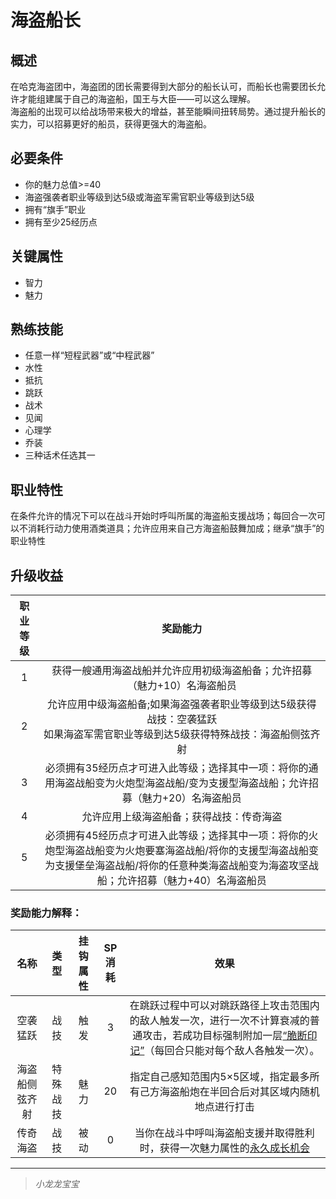 # 海盗船长

## 概述

在哈克海盗团中，海盗团的团长需要得到大部分的船长认可，而船长也需要团长允许才能组建属于自己的海盗船，国王与大臣——可以这么理解。<br>海盗船的出现可以给战场带来极大的增益，甚至能瞬间扭转局势。通过提升船长的实力，可以招募更好的船员，获得更强大的海盗船。


## 必要条件

* 你的魅力总值>=40
* 海盗强袭者职业等级到达5级或海盗军需官职业等级到达5级
* 拥有“旗手”职业
* 拥有至少25经历点

## 关键属性

* 智力
* 魅力

## 熟练技能

* 任意一样“短程武器”或“中程武器”
* 水性
* 抵抗
* 跳跃
* 战术
* 见闻
* 心理学
* 乔装
* 三种话术任选其一
  
## 职业特性

在条件允许的情况下可以在战斗开始时呼叫所属的海盗船支援战场；每回合一次可以不消耗行动力使用酒类道具；允许应用来自己方海盗船鼓舞加成；继承“旗手”的职业特性

## 升级收益

职业等级|奖励能力
:--:|:--:
1|获得一艘通用海盗战船并允许应用初级海盗船备；允许招募（魅力+10）名海盗船员
2|允许应用中级海盗船备;如果海盗强袭者职业等级到达5级获得战技：空袭猛跃<br>如果海盗军需官职业等级到达5级获得特殊战技：海盗船侧弦齐射
3|必须拥有35经历点才可进入此等级；选择其中一项：将你的通用海盗战船变为火炮型海盗战船/变为支援型海盗战船；允许招募（魅力+20）名海盗船员
4|允许应用上级海盗船备；获得战技：传奇海盗
5|必须拥有45经历点才可进入此等级；选择其中一项：将你的火炮型海盗战船变为火炮要塞海盗战船/将你的支援型海盗战船变为支援堡垒海盗战船/将你的任意种类海盗战船变为海盗攻坚战船；允许招募（魅力+40）名海盗船员

### 奖励能力解释：

名称|类型|挂钩属性|SP消耗|效果
:--:|:--:|:--:|:--:|:--:
空袭猛跃|战技|触发|3|在跳跃过程中可以对跳跃路径上攻击范围内的敌人触发一次，进行一次不计算衰减的普通攻击，若成功目标强制附加一层<a href="../../status/mark/#脆断印记" target="_blank">“脆断印记”</a>（每回合只能对每个敌人各触发一次）。
海盗船侧弦齐射|特殊战技|魅力|20|指定自己感知范围内5×5区域，指定最多所有己方海盗船炮在半回合后对其区域内随机地点进行打击
传奇海盗|战技|被动|0|当你在战斗中呼叫海盗船支援并取得胜利时，获得一次魅力属性的<a href="/rules/V4.x rules/1·attribute/#被动战技带来的属性成长" target="_blank">永久成长机会</a>

---

> *小龙龙宝宝*